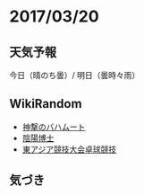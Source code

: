 # 2017/03/20

## 天気予報

今日（晴のち曇）/ 明日（曇時々雨）

## WikiRandom

* [神撃のバハムート](https://ja.wikipedia.org/wiki/%E7%A5%9E%E6%92%83%E3%81%AE%E3%83%90%E3%83%8F%E3%83%A0%E3%83%BC%E3%83%88)
* [陰陽博士](https://ja.wikipedia.org/wiki/%E9%99%B0%E9%99%BD%E5%8D%9A%E5%A3%AB)
* [東アジア競技大会卓球競技](https://ja.wikipedia.org/wiki/%E6%9D%B1%E3%82%A2%E3%82%B8%E3%82%A2%E7%AB%B6%E6%8A%80%E5%A4%A7%E4%BC%9A%E5%8D%93%E7%90%83%E7%AB%B6%E6%8A%80)

## 気づき

